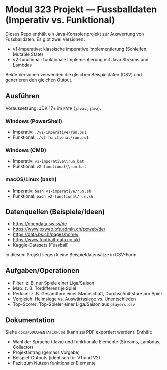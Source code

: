 # Modul 323 Projekt — Fussballdaten (Imperativ vs. Funktional)

Dieses Repo enthält ein Java-Konsolenprojekt zur Auswertung von Fussballdaten. 
Es gibt zwei Versionen:

- v1-imperative: klassische imperative Implementierung (Schleifen, Mutable State)
- v2-functional: funktionale Implementierung mit Java Streams und Lambdas

Beide Versionen verwenden die gleichen Beispieldaten (CSV) und generieren den gleichen Output.

## Ausführen

Voraussetzung: JDK 17+ im `PATH` (`javac`, `java`).

### Windows (PowerShell)

- Imperativ: `./v1-imperative/run.ps1`
- Funktional: `./v2-functional/run.ps1`

### Windows (CMD)

- Imperativ: `v1-imperative\\run.bat`
- Funktional: `v2-functional\\run.bat`

### macOS/Linux (bash)

- Imperativ: `bash v1-imperative/run.sh`
- Funktional: `bash v2-functional/run.sh`

## Datenquellen (Beispiele/Ideen)

- https://opendata.swiss/de
- https://www.pxweb.bfs.admin.ch/pxweb/de/
- https://data.bs.ch/pages/home/
- https://www.football-data.co.uk/
- Kaggle-Datasets (Fussball)

In diesem Projekt liegen kleine Beispieldatensätze in CSV-Form.

## Aufgaben/Operationen

- Filter: z. B. nur Spiele einer Liga/Saison
- Map: z. B. Tordifferenz je Spiel
- Reduce: z. B. Gesamttore einer Mannschaft, Durchschnittstore pro Spiel
- Vergleich: Heimsiege vs. Auswärtssiege vs. Unentschieden
- Top-Scorer: Top-Spieler einer Liga/Saison aus `players.csv`

## Dokumentation

Siehe `docs/DOCUMENTATION.md` (kann zu PDF exportiert werden). Enthält:

- Wahl der Sprache (Java) und funktionale Elemente (Streams, Lambdas, Collector)
- Projektantrag (gemäss Vorgabe)
- Beispiel-Outputs (identisch für V1 und V2)
- Fazit zum Nutzen funktionaler Elemente

